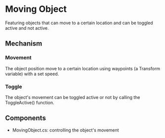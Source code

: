 # Moving Object

Featuring objects that can move to a certain location and can be toggled active and not active.

## Mechanism

### Movement

The object position move to a certain location using waypoints (a Transform variable) with a set speed. 

### Toggle

The object's movement can be toggled active or not by calling the ToggleActive() function.

## Components

- MovingObject.cs: controlling the object's movement
